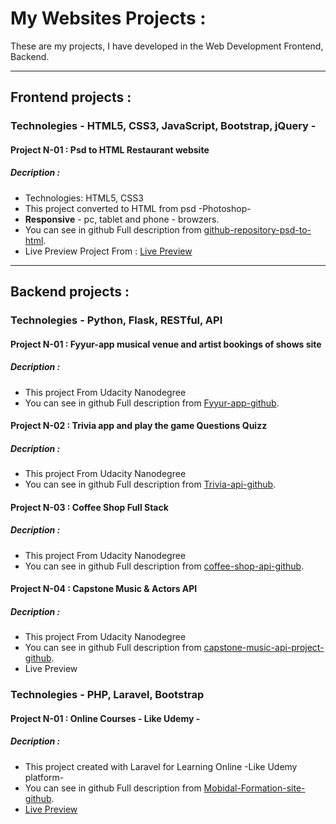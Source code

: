 # My Websites Projects :
These are my projects, I have developed in the Web Development Frontend, Backend.
***
## Frontend projects :

### Technolegies - HTML5, CSS3, JavaScript, Bootstrap, jQuery -

#### Project N-01 : Psd to HTML Restaurant website
##### Decription :
- Technologies: HTML5, CSS3
- This project converted to HTML from psd -Photoshop-
- **Responsive**  - pc, tablet and phone - browzers.
- You can see in github Full description from [github-repository-psd-to-html](https://github.com/AissamYekhlef/psd-to-html).
- Live Preview Project From : [Live Preview](https://aissamyekhlef.github.io/psd-to-html/)
***
## Backend projects : 

### Technolegies - Python, Flask, RESTful, API
#### Project N-01 : Fyyur-app  musical venue and artist  bookings of shows site
##### Decription :
- This project From Udacity Nanodegree
- You can see in github Full description from [Fyyur-app-github](https://github.com/AissamYekhlef/FSND/tree/master/projects/01_fyyur/starter_code).

#### Project N-02 : Trivia app and play the game Questions Quizz
##### Decription :
- This project From Udacity Nanodegree
- You can see in github Full description from [Trivia-api-github](https://github.com/AissamYekhlef/FSND/tree/master/projects/02_trivia_api/starter).

#### Project N-03 : Coffee Shop Full Stack 
##### Decription :
- This project From Udacity Nanodegree
- You can see in github Full description from [coffee-shop-api-github](https://github.com/AissamYekhlef/FSND/tree/master/projects/03_coffee_shop_full_stack/starter_code).

#### Project N-04 : Capstone Music & Actors API 
##### Decription :
- This project From Udacity Nanodegree
- You can see in github Full description from [capstone-music-api-project-github](https://github.com/AissamYekhlef/capston-project-fsnd).
- Live Preview

### Technolegies - PHP, Laravel, Bootstrap

#### Project N-01 : Online Courses - Like Udemy -
##### Decription :
- This project created with Laravel for Learning Online -Like Udemy platform-
- You can see in github Full description from [Mobidal-Formation-site-github](https://github.com/AissamYekhlef/FormationsOnline).
- [Live Preview](http://mobidal-formations.herokuapp.com/)
